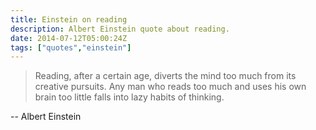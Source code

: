 ```yaml
---
title: Einstein on reading
description: Albert Einstein quote about reading.
date: 2014-07-12T05:00:24Z
tags: ["quotes","einstein"]
---
```


> Reading, after a certain age, diverts the mind too much from its creative pursuits. Any man who reads too much and uses his own brain too little falls into lazy habits of thinking.

-- Albert Einstein

